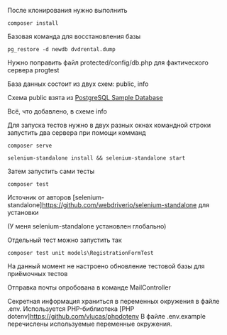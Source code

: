 После клонирования нужно выполнить

    composer install

Базовая команда для восстановления базы

    pg_restore -d newdb dvdrental.dump

Нужно поправить файл protected/config/db.php для фактического сервера progtest

База данных состоит из двух схем: public, info

Схема public взята из [PostgreSQL Sample Database](https://www.postgresqltutorial.com/postgresql-getting-started/postgresql-sample-database/)

Всё, что добавлено, в схеме info

Для запуска тестов нужно в двух разных окнах командной строки запустить два сервера при помощи комманд

    composer serve

    selenium-standalone install && selenium-standalone start

Затем запустить сами тесты

    composer test

Источник от авторов [selenium-standalone]https://github.com/webdriverio/selenium-standalone для установки

(У меня selenium-standalone установлен глобально)

Отдельный тест можно запустить так 

    composer test unit models\RegistrationFormTest

На данный момент не настроено обновление тестовой базы для приёмочных тестов


Отправка почты опробована в команде MailController

Секретная информация храниться в переменных окружения в файле .env.
Используется PHP-библиотека [PHP dotenv]https://github.com/vlucas/phpdotenv
В файле .env.example перечислены используемые переменные окружения.
